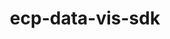 ---
title: "ecp-data-vis-sdk"
layout: cache
categories: [package, develop-2024-05-12]
meta: {"versions": ["1.0"], "compilers": ["gcc@=11.1.0", "gcc@=11.4.0", "gcc@=9.4.0"], "oss": ["ubuntu20.04", "ubuntu22.04"], "platforms": ["linux"], "targets": ["neoverse_v1", "neoverse_v2", "ppc64le", "x86_64_v3"], "stacks": ["data-vis-sdk", "e4s", "e4s-neoverse-v2", "e4s-neoverse_v1", "e4s-power", "e4s-rocm-external", "root"], "num_specs": 11, "num_specs_by_stack": {"root": 11, "e4s-power": 1, "data-vis-sdk": 5, "e4s-neoverse_v1": 1, "e4s-neoverse-v2": 1, "e4s-rocm-external": 2, "e4s": 1}}
spec_details: [{"hash": "34ix3xiw3jvl4lkfjivt4tgfmq4nmhvb", "compiler": "gcc@=9.4.0", "versions": ["1.0"], "os": "ubuntu20.04", "platform": "linux", "target": "ppc64le", "variants": ["+adios2", "~ascent", "build_system=bundle", "~cinema", "+cuda", "cuda_arch=70", "~darshan", "~faodel", "+fortran", "+hdf5", "~paraview", "~pnetcdf", "~rocm", "~sensei", "~sz", "~unifyfs", "~veloc", "~visit", "+vtkm", "+zfp"], "stacks": ["root", "e4s-power"], "size": "-", "tarball": "https://binaries.spack.io/develop-2024-05-12/build_cache/linux-ubuntu20.04-ppc64le/gcc-9.4.0/ecp-data-vis-sdk-1.0/linux-ubuntu20.04-ppc64le-gcc-9.4.0-ecp-data-vis-sdk-1.0-34ix3xiw3jvl4lkfjivt4tgfmq4nmhvb.spack"}, {"hash": "3aoq6nlavv5jjct2i6gjyiv7pvsfqiup", "compiler": "gcc@=11.1.0", "versions": ["1.0"], "os": "ubuntu20.04", "platform": "linux", "target": "x86_64_v3", "variants": ["+adios2", "+ascent", "build_system=bundle", "+cinema", "~cuda", "+darshan", "+faodel", "+fortran", "+hdf5", "~paraview", "+pnetcdf", "~rocm", "+sensei", "+sz", "+unifyfs", "+veloc", "+visit", "+vtkm", "+zfp"], "stacks": ["root", "data-vis-sdk"], "size": "-", "tarball": "https://binaries.spack.io/develop-2024-05-12/build_cache/linux-ubuntu20.04-x86_64_v3/gcc-11.1.0/ecp-data-vis-sdk-1.0/linux-ubuntu20.04-x86_64_v3-gcc-11.1.0-ecp-data-vis-sdk-1.0-3aoq6nlavv5jjct2i6gjyiv7pvsfqiup.spack"}, {"hash": "swdyukbqstgayhdvqbhyjm6p6p2uqmu6", "compiler": "gcc@=11.1.0", "versions": ["1.0"], "os": "ubuntu20.04", "platform": "linux", "target": "x86_64_v3", "variants": ["+adios2", "+ascent", "build_system=bundle", "+cinema", "~cuda", "+darshan", "+faodel", "+fortran", "+hdf5", "+paraview", "+pnetcdf", "~rocm", "+sensei", "+sz", "+unifyfs", "+veloc", "~visit", "+vtkm", "+zfp"], "stacks": ["root", "data-vis-sdk"], "size": "-", "tarball": "https://binaries.spack.io/develop-2024-05-12/build_cache/linux-ubuntu20.04-x86_64_v3/gcc-11.1.0/ecp-data-vis-sdk-1.0/linux-ubuntu20.04-x86_64_v3-gcc-11.1.0-ecp-data-vis-sdk-1.0-swdyukbqstgayhdvqbhyjm6p6p2uqmu6.spack"}, {"hash": "v7dl7ngt34tyx4dmszbzo3fp4m4f2fe4", "compiler": "gcc@=11.1.0", "versions": ["1.0"], "os": "ubuntu20.04", "platform": "linux", "target": "x86_64_v3", "variants": ["+adios2", "+ascent", "build_system=bundle", "+cinema", "~cuda", "+darshan", "+faodel", "+fortran", "+hdf5", "+paraview", "+pnetcdf", "~rocm", "+sensei", "+sz", "+unifyfs", "+veloc", "~visit", "+vtkm", "+zfp"], "stacks": ["root", "data-vis-sdk"], "size": "-", "tarball": "https://binaries.spack.io/develop-2024-05-12/build_cache/linux-ubuntu20.04-x86_64_v3/gcc-11.1.0/ecp-data-vis-sdk-1.0/linux-ubuntu20.04-x86_64_v3-gcc-11.1.0-ecp-data-vis-sdk-1.0-v7dl7ngt34tyx4dmszbzo3fp4m4f2fe4.spack"}, {"hash": "uskw6aldia2jlbxuknf2ffwitzgxifdx", "compiler": "gcc@=11.1.0", "versions": ["1.0"], "os": "ubuntu20.04", "platform": "linux", "target": "x86_64_v3", "variants": ["+adios2", "+ascent", "build_system=bundle", "+cinema", "~cuda", "+darshan", "+faodel", "+fortran", "+hdf5", "~paraview", "+pnetcdf", "~rocm", "+sensei", "+sz", "+unifyfs", "+veloc", "+visit", "+vtkm", "+zfp"], "stacks": ["root", "data-vis-sdk"], "size": "-", "tarball": "https://binaries.spack.io/develop-2024-05-12/build_cache/linux-ubuntu20.04-x86_64_v3/gcc-11.1.0/ecp-data-vis-sdk-1.0/linux-ubuntu20.04-x86_64_v3-gcc-11.1.0-ecp-data-vis-sdk-1.0-uskw6aldia2jlbxuknf2ffwitzgxifdx.spack"}, {"hash": "b6o5khpfad7ti6rl4dzb5baex7pwekf4", "compiler": "gcc@=11.1.0", "versions": ["1.0"], "os": "ubuntu20.04", "platform": "linux", "target": "x86_64_v3", "variants": ["+adios2", "+ascent", "build_system=bundle", "+cinema", "~cuda", "+darshan", "+faodel", "+fortran", "+hdf5", "+paraview", "+pnetcdf", "~rocm", "+sensei", "+sz", "+unifyfs", "+veloc", "~visit", "+vtkm", "+zfp"], "stacks": ["root", "data-vis-sdk"], "size": "-", "tarball": "https://binaries.spack.io/develop-2024-05-12/build_cache/linux-ubuntu20.04-x86_64_v3/gcc-11.1.0/ecp-data-vis-sdk-1.0/linux-ubuntu20.04-x86_64_v3-gcc-11.1.0-ecp-data-vis-sdk-1.0-b6o5khpfad7ti6rl4dzb5baex7pwekf4.spack"}, {"hash": "6lhrqrpm2wr246ax3gkbud7lv3pvdpzf", "compiler": "gcc@=11.4.0", "versions": ["1.0"], "os": "ubuntu22.04", "platform": "linux", "target": "neoverse_v1", "variants": ["+adios2", "+ascent", "build_system=bundle", "+cinema", "~cuda", "+darshan", "+faodel", "+fortran", "+hdf5", "+paraview", "+pnetcdf", "~rocm", "~sensei", "+sz", "+unifyfs", "+veloc", "~visit", "+vtkm", "+zfp"], "stacks": ["root", "e4s-neoverse_v1"], "size": "-", "tarball": "https://binaries.spack.io/develop-2024-05-12/build_cache/linux-ubuntu22.04-neoverse_v1/gcc-11.4.0/ecp-data-vis-sdk-1.0/linux-ubuntu22.04-neoverse_v1-gcc-11.4.0-ecp-data-vis-sdk-1.0-6lhrqrpm2wr246ax3gkbud7lv3pvdpzf.spack"}, {"hash": "glxvvtnzjoxb4bkgqr6nyanes6ynk2rs", "compiler": "gcc@=11.4.0", "versions": ["1.0"], "os": "ubuntu22.04", "platform": "linux", "target": "neoverse_v2", "variants": ["+adios2", "+ascent", "build_system=bundle", "+cinema", "~cuda", "+darshan", "+faodel", "+fortran", "+hdf5", "~paraview", "+pnetcdf", "~rocm", "~sensei", "+sz", "+unifyfs", "+veloc", "~visit", "+vtkm", "+zfp"], "stacks": ["root", "e4s-neoverse-v2"], "size": "-", "tarball": "https://binaries.spack.io/develop-2024-05-12/build_cache/linux-ubuntu22.04-neoverse_v2/gcc-11.4.0/ecp-data-vis-sdk-1.0/linux-ubuntu22.04-neoverse_v2-gcc-11.4.0-ecp-data-vis-sdk-1.0-glxvvtnzjoxb4bkgqr6nyanes6ynk2rs.spack"}, {"hash": "o6o3beouwfeb3omh3xipbebgcri3keuc", "compiler": "gcc@=11.4.0", "versions": ["1.0"], "os": "ubuntu22.04", "platform": "linux", "target": "x86_64_v3", "variants": ["~adios2", "amdgpu_target=gfx908", "~ascent", "build_system=bundle", "~cinema", "~cuda", "~darshan", "~faodel", "+fortran", "+hdf5", "+paraview", "~pnetcdf", "+rocm", "~sensei", "~sz", "~unifyfs", "~veloc", "~visit", "+vtkm", "~zfp"], "stacks": ["root", "e4s-rocm-external"], "size": "-", "tarball": "https://binaries.spack.io/develop-2024-05-12/build_cache/linux-ubuntu22.04-x86_64_v3/gcc-11.4.0/ecp-data-vis-sdk-1.0/linux-ubuntu22.04-x86_64_v3-gcc-11.4.0-ecp-data-vis-sdk-1.0-o6o3beouwfeb3omh3xipbebgcri3keuc.spack"}, {"hash": "dmycaeclf57fl2xgmcr74obd4ar22dqp", "compiler": "gcc@=11.4.0", "versions": ["1.0"], "os": "ubuntu22.04", "platform": "linux", "target": "x86_64_v3", "variants": ["~adios2", "amdgpu_target=gfx90a", "~ascent", "build_system=bundle", "~cinema", "~cuda", "~darshan", "~faodel", "+fortran", "+hdf5", "+paraview", "~pnetcdf", "+rocm", "~sensei", "~sz", "~unifyfs", "~veloc", "~visit", "+vtkm", "~zfp"], "stacks": ["root", "e4s-rocm-external"], "size": "-", "tarball": "https://binaries.spack.io/develop-2024-05-12/build_cache/linux-ubuntu22.04-x86_64_v3/gcc-11.4.0/ecp-data-vis-sdk-1.0/linux-ubuntu22.04-x86_64_v3-gcc-11.4.0-ecp-data-vis-sdk-1.0-dmycaeclf57fl2xgmcr74obd4ar22dqp.spack"}, {"hash": "gs75mb3pm2buibdn6kinymhvw3nxtacd", "compiler": "gcc@=11.4.0", "versions": ["1.0"], "os": "ubuntu22.04", "platform": "linux", "target": "x86_64_v3", "variants": ["+adios2", "+ascent", "build_system=bundle", "+cinema", "~cuda", "+darshan", "+faodel", "+fortran", "+hdf5", "+paraview", "+pnetcdf", "~rocm", "~sensei", "+sz", "+unifyfs", "+veloc", "+visit", "+vtkm", "+zfp"], "stacks": ["root", "e4s"], "size": "-", "tarball": "https://binaries.spack.io/develop-2024-05-12/build_cache/linux-ubuntu22.04-x86_64_v3/gcc-11.4.0/ecp-data-vis-sdk-1.0/linux-ubuntu22.04-x86_64_v3-gcc-11.4.0-ecp-data-vis-sdk-1.0-gs75mb3pm2buibdn6kinymhvw3nxtacd.spack"}]
---